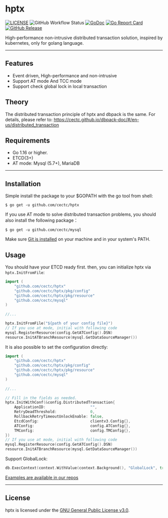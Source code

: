 # hptx
[![LICENSE](https://img.shields.io/badge/License-GPLv3-blue.svg)](https://github.com/cectc/hptx/blob/main/LICENSE)
![GitHub Workflow Status](https://github.com/cectc/hptx/actions/workflows/main.yml/badge.svg)
[![GoDoc](https://godoc.org/github.com/cectc/hptx?status.svg)](https://godoc.org/github.com/cectc/hptx)
[![Go Report Card](https://goreportcard.com/badge/github.com/cectc/hptx)](https://goreportcard.com/report/github.com/cectc/hptx)
[![GitHub Release](https://img.shields.io/github/release-pre/cectc/hptx.svg)](https://github.com/cectc/hptx/releases)

High-performance non-intrusive distributed transaction solution, inspired by kubernetes, only for golang language.

___
## Features
+ Event driven, High-performance and non-intrusive
+ Support AT mode And TCC mode
+ Support check global lock in local transaction

## Theory
The distributed transaction principle of hptx and dbpack is the same. For details, please refer to: https://cectc.github.io/dbpack-doc/#/en-us/distributed_transaction

## Requirements
+ Go 1.16 or higher.
+ ETCD(3+)
+ AT mode: Mysql (5.7+), MariaDB

___
## Installation
Simple install the package to your $GOPATH with the go tool from shell:
```shell
$ go get -u github.com/cectc/hptx
```
If you use AT mode to solve distributed transaction problems, you should also install the following package：
```shell
$ go get -u github.com/cectc/mysql
```
Make sure [Git is installed](https://git-scm.com/downloads) on your machine and in your system's PATH.

## Usage
You should have your ETCD ready first. then, you can initialize hptx via `hptx.InitFromFile`:
```go
import (
	"github.com/cectc/hptx"
	"github.com/cectc/hptx/pkg/config"
	"github.com/cectc/hptx/pkg/resource"
	"github.com/cectc/mysql"
)
  
//...

hptx.InitFromFile("${path of your config file}")
// If you use at mode, initial with following code 
mysql.RegisterResource(config.GetATConfig().DSN)
resource.InitATBranchResource(mysql.GetDataSourceManager())
```
It is also possible to set the configuration directly:
```go
import (
	"github.com/cectc/hptx"
	"github.com/cectc/hptx/pkg/config"
	"github.com/cectc/hptx/pkg/resource"
	"github.com/cectc/mysql"
)
  
//...

// Fill in the fields as needed.
hptx.InitWithConf(&config.DistributedTransaction{
    ApplicationID:                    "",
    RetryDeadThreshold:               0,
    RollbackRetryTimeoutUnlockEnable: false,
    EtcdConfig:                       clientv3.Config{},
    ATConfig:                         config.ATConfig{},
    TMConfig:                         config.TMConfig{},
})
// If you use at mode, initial with following code 
mysql.RegisterResource(config.GetATConfig().DSN)
resource.InitATBranchResource(mysql.GetDataSourceManager())
```

Support GlobalLock:
```go
db.ExecContext(context.WithValue(context.Background(), "GlobalLock", true), sql, args...)
```
[Examples are available in our repos](https://github.com/CECTC/hptx-samples)

---
## License
hptx is licensed under the [GNU General Public License v3.0](https://github.com/CECTC/hptx/blob/main/LICENSE).
